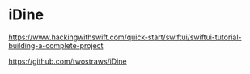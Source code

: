 # iDine

https://www.hackingwithswift.com/quick-start/swiftui/swiftui-tutorial-building-a-complete-project

https://github.com/twostraws/iDine